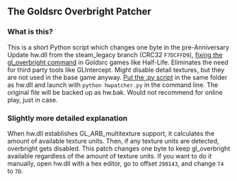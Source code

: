 ## The Goldsrc Overbright Patcher

### What is this?

This is a short Python script which changes one byte in the pre-Anniversary Update hw.dll from the steam_legacy branch (CRC32 `F7DCFFD9`), [fixing the gl_overbright command](https://github.com/ValveSoftware/halflife/issues/230) in Goldsrc games like Half-Life. Eliminates the need for third party tools like GLIntercept. Might disable detail textures, but they are not used in the base game anyway. [Put the .py script](https://raw.githubusercontent.com/54ac/goldsrc-overbright-patcher/main/hwpatcher.py) in the same folder as hw.dll and launch with `python hwpatcher.py` in the command line. The original file will be backed up as hw.bak. Would not recommend for online play, just in case.

### Slightly more detailed explanation

When hw.dll establishes GL_ARB_multitexture support, it calculates the amount of available texture units. Then, if any texture units are detected, overbright gets disabled. This patch changes one byte to keep gl_overbright available regardless of the amount of texture units. If you want to do it manually, open hw.dll with a hex editor, go to offset `290143`, and change `74` to `7D`.
